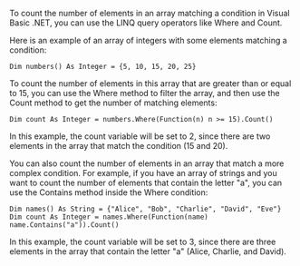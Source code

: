To count the number of elements in an array matching a condition in Visual Basic .NET, you can use the LINQ query operators like Where and Count. 

Here is an example of an array of integers with some elements matching a condition:

```
Dim numbers() As Integer = {5, 10, 15, 20, 25}
```

To count the number of elements in this array that are greater than or equal to 15, you can use the Where method to filter the array, and then use the Count method to get the number of matching elements:

```
Dim count As Integer = numbers.Where(Function(n) n >= 15).Count()
```

In this example, the count variable will be set to 2, since there are two elements in the array that match the condition (15 and 20).

You can also count the number of elements in an array that match a more complex condition. For example, if you have an array of strings and you want to count the number of elements that contain the letter "a", you can use the Contains method inside the Where condition:

```
Dim names() As String = {"Alice", "Bob", "Charlie", "David", "Eve"}
Dim count As Integer = names.Where(Function(name) name.Contains("a")).Count()
```

In this example, the count variable will be set to 3, since there are three elements in the array that contain the letter "a" (Alice, Charlie, and David).